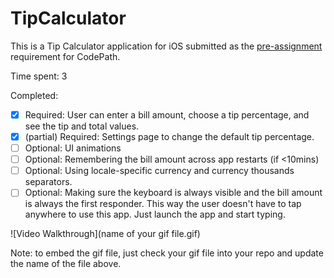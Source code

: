 # TipCalculator

This is a Tip Calculator application for iOS submitted as the [pre-assignment](https://gist.github.com/timothy1ee/7747214) requirement for CodePath.

Time spent: 3

Completed:

* [x] Required: User can enter a bill amount, choose a tip percentage, and see the tip and total values.
* [x] (partial) Required: Settings page to change the default tip percentage.
* [ ] Optional: UI animations
* [ ] Optional: Remembering the bill amount across app restarts (if <10mins)
* [ ] Optional: Using locale-specific currency and currency thousands separators.
* [ ] Optional: Making sure the keyboard is always visible and the bill amount is always the first responder. This way the user doesn't have to tap anywhere to use this app. Just launch the app and start typing.

![Video Walkthrough](name of your gif file.gif)

Note: to embed the gif file, just check your gif file into your repo and update the name of the file above.